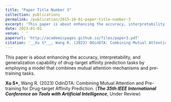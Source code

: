 ```yaml
---
title: "Paper Title Number 3"
collection: publications
permalink: /publication/2015-10-01-paper-title-number-3
excerpt: 'This paper is about enhancing the accuracy, interpretability, and generalization capability of drug-target affinity prediction tasks by employing a model that combines mutual attention mechanisms and pre-training tasks.'
date: 2023-01-01
venue: ' '
paperurl: 'http://academicpages.github.io/files/paper3.pdf'
citation: '__Xu S*__, Wang R. (2023) OdinDTA: Combining Mutual Attention and Pre-training for Drug-target Affinity Prediction. (_**The 35th IEEE International Conference on Tools with Artificial Intelligence**_, Under Review)'
---
```

This paper is about enhancing the accuracy, interpretability, and generalization capability of drug-target affinity prediction tasks by employing a model that combines mutual attention mechanisms and pre-training tasks.


__Xu S*__, Wang R. (2023) OdinDTA: Combining Mutual Attention and Pre-training for Drug-target Affinity Prediction. (_**The 35th IEEE International Conference on Tools with Artificial Intelligence**_, Under Review)
